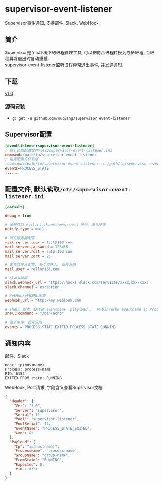 # supervisor-event-listener
Supervisor事件通知, 支持邮件, Slack, WebHook

## 简介
Supervisor是*nix环境下的进程管理工具, 可以把前台进程转换为守护进程, 当进程异常退出时自动重启.  
supervisor-event-listener监听进程异常退出事件, 并发送通知.
  
## 下载
[v1.0](https://github.com/ouqiang/supervisor-event-listener/releases)

### 源码安装
* `go get -u github.com/ouqiang/supervisor-event-listener`

## Supervisor配置
```ini
[eventlistener:supervisor-event-listener]
; 默认读取配置文件/etc/supervisor-event-listener.ini
command=/path/to/supervisor-event-listener
; 指定配置文件路径
;command=/path/to/supervisor-event-listener -c /path/to/supervisor-event-listener.ini
events=PROCESS_STATE
......
```

## 配置文件, 默认读取`/etc/supervisor-event-listener.ini`

```ini 
[default]

debug = true

# 通知类型 mail,slack,webhook,shell 多种，逗号分隔
notify_type = mail

# 邮件服务器配置
mail.server.user = test@163.com
mail.server.password = 123456
mail.server.host = smtp.163.com
mail.server.port = 25

# 邮件收件人配置, 多个收件人, 逗号分隔
mail.user = hello@163.com

# Slack配置
slack.webhook_url = https://hooks.slack.com/services/xxxx/xxx/xxxx
slack.channel = exception

# WebHook通知URL配置 
webhook_url = http://my.webhook.com

# shell 脚本，会传递 eventname  playload ,  例/bin/echo eventname ip ProcessName GroupName FromState Expected Pid. 见 restart.sh
shell.command = "/bin/echo"

# 监听事件，逗号分隔
events = PROCESS_STATE_EXITED,PROCESS_STATE_RUNNING

```

## 通知内容
邮件、Slack
```shell
Host: ip(hostname)
Process: process-name
PID: 6152
EXITED FROM state: RUNNING
```
WebHook, Post请求, 字段含义查看Supervisor文档
```json
{
  "Header": {
    "Ver": "3.0",
    "Server": "supervisor",
    "Serial": 11,
    "Pool": "supervisor-listener",
    "PoolSerial": 11,
    "EventName": "PROCESS_STATE_EXITED",
    "Len": 84
  },
  "Payload": {
    "Ip": "ip(hostname)",
    "ProcessName": "process-name",
    "GroupName": "group-name",
    "FromState": "RUNNING",
    "Expected": 0,
    "Pid": 6371
  }
}
```
